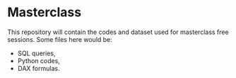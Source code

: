# Masterclass
This repository will contain the codes and dataset used for masterclass free sessions.
Some files here would be:
* SQL queries,
* Python codes,
* DAX formulas.

